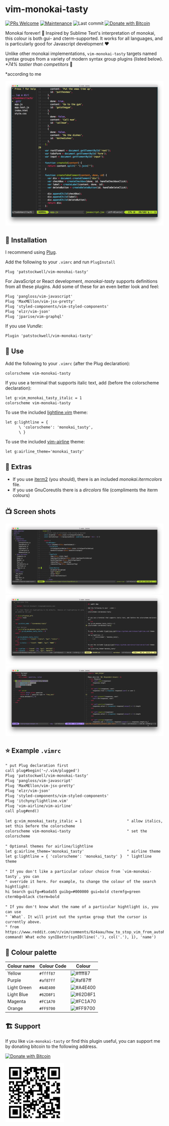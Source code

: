 # vim-monokai-tasty

[![PRs Welcome](https://img.shields.io/badge/PRs-welcome-brightgreen.svg)](http://makeapullrequest.com)
[![Maintenance](https://img.shields.io/badge/Maintained%3F-yes-blueviolet.svg)](https://GitHub.com/Naereen/StrapDown.js/graphs/commit-activity)
![Last commit](https://img.shields.io/github/last-commit/patstockwell/vim-monokai-tasty?color=blue)
[![Donate with Bitcoin](https://en.cryptobadges.io/badge/small/1AddzniWjahrTidwC1QhBkcX7RYwn2JVoq)](https://en.cryptobadges.io/donate/1AddzniWjahrTidwC1QhBkcX7RYwn2JVoq)

Monokai forever! :tada: Inspired by Sublime Text's interpretation of monokai, this colour is both gui- and cterm-supported.
It works for all languages, and is particularly good for Javascript development :heart:

Unlike other monokai implementations, `vim-monokai-tasty` targets named syntax groups from a variety of modern syntax group plugins (listed below). _*74% tastier than competitors_ :taco:

*according to me

![](./images/example_main.png)

## :electric_plug: Installation

I recommend using [Plug](https://github.com/junegunn/vim-plug).

Add the following to your `.vimrc` and run `PlugInstall`

```vim
Plug 'patstockwell/vim-monokai-tasty'
```

For JavaScript or React development, _monokai-tasty_ supports definitions from all these plugins.
Add some of these for an even better look and feel:
```vim
Plug 'pangloss/vim-javascript'
Plug 'MaxMEllon/vim-jsx-pretty'
Plug 'styled-components/vim-styled-components'
Plug 'elzr/vim-json'
Plug 'jparise/vim-graphql'
```

If you use _Vundle_:
```vim
Plugin 'patstockwell/vim-monokai-tasty'
```

## :wolf: Use

Add the following to your `.vimrc` (after the Plug declaration):
```vim
colorscheme vim-monokai-tasty
```

If you use a terminal that supports italic text, add (before the colorscheme declaration):
```vim
let g:vim_monokai_tasty_italic = 1
colorscheme vim-monokai-tasty
```

To use the included [lightline.vim](https://github.com/itchyny/lightline.vim) theme:
```vim
let g:lightline = {
      \ 'colorscheme': 'monokai_tasty',
      \ }
```

To use the included [vim-airline](https://github.com/vim-airline/vim-airline) theme:
```vim
let g:airline_theme='monokai_tasty'
```

## :crystal_ball: Extras

- If you use [iterm2](https://iterm2.com/) (you should), there is an included _monokai.itermcolors_ file.
- If you use GnuCoreutils there is a _dircolors_ file (compliments the iterm colours)

## :tv: Screen shots

![](./images/example_javascript.png)
![](./images/example_vim_and_markdown.png)
![](./images/example_ruby.png)

## :star: Example `.vimrc`

```vim
" put Plug declaration first
call plug#begin('~/.vim/plugged')
Plug 'patstockwell/vim-monokai-tasty'
Plug 'pangloss/vim-javascript'
Plug 'MaxMEllon/vim-jsx-pretty'
Plug 'elzr/vim-json'
Plug 'styled-components/vim-styled-components'
Plug 'itchyny/lightline.vim'
Plug 'vim-airline/vim-airline'
call plug#end()

let g:vim_monokai_tasty_italic = 1                    " allow italics, set this before the colorscheme
colorscheme vim-monokai-tasty                         " set the colorscheme

" Optional themes for airline/lightline
let g:airline_theme='monokai_tasty'                   " airline theme
let g:lightline = { 'colorscheme': 'monokai_tasty' }  " lightline theme

" If you don't like a particular colour choice from `vim-monokai-tasty`, you can
" override it here. For example, to change the colour of the search hightlight:
hi Search guifg=#bada55 guibg=#000000 gui=bold ctermfg=green ctermbg=black cterm=bold

" If you don't know what the name of a particular hightlight is, you can use
" `What`. It will print out the syntax group that the cursor is currently above.
" from https://www.reddit.com/r/vim/comments/6z4aau/how_to_stop_vim_from_autohighlighting_italics_in/
command! What echo synIDattr(synID(line('.'), col('.'), 1), 'name')

```

## :art: Colour palette

| Colour name      |Colour Code | Colour
|------------------|------------|------------------------------------------------------------
| Yellow           | `#ffff87`  |![#ffff87](https://placehold.it/100x40/ffff87/111111?text=+)
| Purple           | `#af87ff`  |![#af87ff](https://placehold.it/100x40/af87ff/000000?text=+)
| Light Green      | `#A4E400`  |![#A4E400](https://placehold.it/100x40/A4E400/000000?text=+)
| Light Blue       | `#62D8F1`  |![#62D8F1](https://placehold.it/100x40/62D8F1/000000?text=+)
| Magenta          | `#FC1A70`  |![#FC1A70](https://placehold.it/100x40/FC1A70/000000?text=+)
| Orange           | `#FF9700`  |![#FF9700](https://placehold.it/100x40/FF9700/000000?text=+)

## :building_construction: Support
If you like `vim-monokai-tasty` or find this plugin useful, you can support me by donating bitcoin to the following address.

[![Donate with Bitcoin](https://en.cryptobadges.io/badge/small/1AddzniWjahrTidwC1QhBkcX7RYwn2JVoq)](https://en.cryptobadges.io/donate/1AddzniWjahrTidwC1QhBkcX7RYwn2JVoq)

![](qr-code.png)
